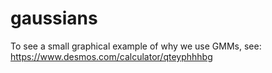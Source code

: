 # gaussians
To see a small graphical example of why we use GMMs, see: https://www.desmos.com/calculator/qteyphhhbg
